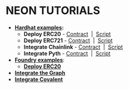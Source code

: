 # NEON TUTORIALS

- **[Hardhat examples](https://github.com/neonlabsorg/neon-tutorials/tree/main/hardhat):**
  - **Deploy ERC20** - [Contract](https://github.com/neonlabsorg/neon-tutorials/tree/main/hardhat/contracts/TestERC20) &nbsp;|&nbsp; [Script](https://github.com/neonlabsorg/neon-tutorials/tree/main/hardhat/scripts/TestERC20)
  - **Deploy ERC721** - [Contract](https://github.com/neonlabsorg/neon-tutorials/tree/main/hardhat/contracts/TestERC721) &nbsp;|&nbsp; [Script](https://github.com/neonlabsorg/neon-tutorials/tree/main/hardhat/scripts/TestERC721)
  - **Integrate Chainlink** - [Contract](https://github.com/neonlabsorg/neon-tutorials/tree/main/hardhat/contracts/TestChainlink) &nbsp;|&nbsp; [Script](https://github.com/neonlabsorg/neon-tutorials/tree/main/hardhat/scripts/TestChainlink)
  - **Integrate Pyth** - [Contract](https://github.com/neonlabsorg/neon-tutorials/tree/main/hardhat/contracts/TestReadSolanaData/TestReadPythPriceFeed.sol) &nbsp;|&nbsp; [Script](https://github.com/neonlabsorg/neon-tutorials/tree/main/hardhat/scripts/TestReadSolanaData/TestReadPythPriceFeed.js)
- **[Foundry examples](https://github.com/neonlabsorg/neon-tutorials/tree/main/foundry)**:
  - **[Deploy ERC20](https://github.com/neonlabsorg/neon-tutorials/tree/main/foundry/src/TestERC20)**
- **[Integrate the Graph](https://github.com/neonlabsorg/neon-tutorials/tree/main/the-graph-test)**
- **[Integrate Covalent](https://github.com/neonlabsorg/neon-tutorials/tree/main/covalent)**
